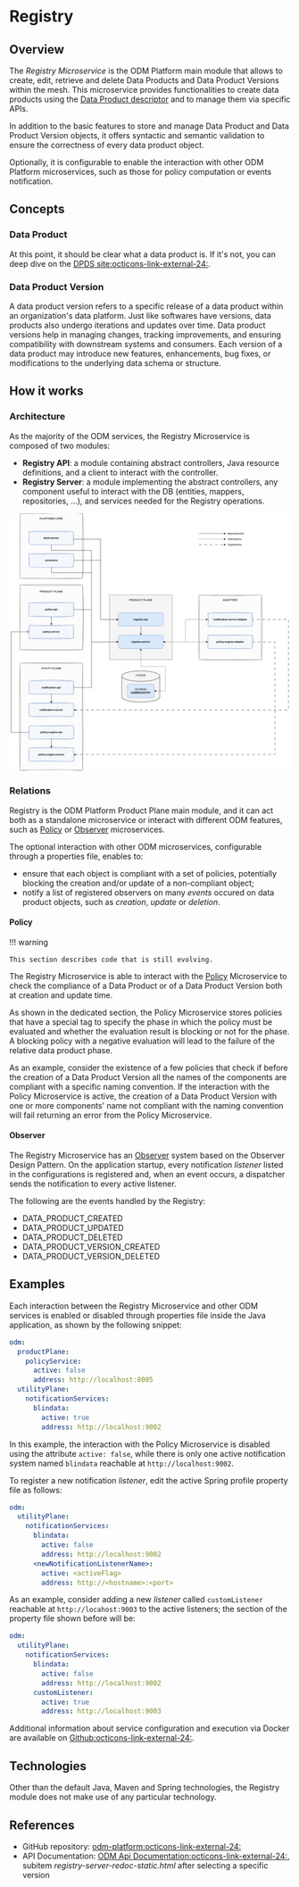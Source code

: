# Registry

## Overview

The *Registry Microservice* is the ODM Platform main module that allows to create, edit, 
retrieve and delete Data Products and Data Product Versions within the mesh. 
This microservice provides functionalities to create data products using the 
[Data Product descriptor](../../concepts/data-product-descriptor.md) and to manage them via specific APIs.

In addition to the basic features to store and manage Data Product and Data Product Version objects, 
it offers syntactic and semantic validation to ensure the correctness of every data product object.

Optionally, it is configurable to enable the interaction with other ODM Platform microservices, 
such as those for policy computation or events notification. 

## Concepts

### Data Product

At this point, it should be clear what a data product is. If it's not, you can deep dive on the 
<a href="https://dpds.opendatamesh.org/concepts/data-product/" target="_blank">DPDS site:octicons-link-external-24:</a>.

### Data Product Version

A data product version refers to a specific release of a data product within an organization's data platform. 
Just like softwares have versions, data products also undergo iterations and updates over time. 
Data product versions help in managing changes, tracking improvements, 
and ensuring compatibility with downstream systems and consumers. 
Each version of a data product may introduce new features, enhancements, bug fixes, 
or modifications to the underlying data schema or structure.

## How it works

### Architecture

As the majority of the ODM services, the Registry Microservice is composed of two modules:

* **Registry API**: a module containing abstract controllers, Java resource definitions, and a client to interact with the controller.
* **Registry Server**: a module implementing the abstract controllers, any component useful to interact with the DB (entities, mappers, repositories, ...), and services needed for the Registry operations.

![Registry-diagram](../../images/architecture/product-plane/registry/registry_architecture.png)

### Relations

Registry is the ODM Platform Product Plane main module, 
and it can act both as a standalone microservice or interact with different ODM features, 
such as [Policy](../product-plane/policy.md) or [Observer](../utility-plane/observer/index.md) microservices.

The optional interaction with other ODM microservices, configurable through a properties file, enables to:

* ensure that each object is compliant with a set of policies, potentially blocking the creation and/or update of a non-compliant object;
* notify a list of registered observers on many _events_ occured on data product objects, such as _creation_, _update_ or _deletion_.

#### Policy

!!! warning 

    This section describes code that is still evolving.

The Registry Microservice is able to interact with the [Policy](../product-plane/policy.md) Microservice 
to check the compliance of a Data Product or of a Data Product Version both at creation and update time.

As shown in the dedicated section, the Policy Microservice stores policies that have a special tag to specify the phase 
in which the policy must be evaluated and whether the evaluation result is blocking or not for the phase. 
A blocking policy with a negative evaluation will lead to the failure of the relative data product phase.

As an example, consider the existence of a few policies that check if before the creation of a Data Product Version 
all the names of the components are compliant with a specific naming convention. 
If the interaction with the Policy Microservice is active, 
the creation of a Data Product Version with one or more components' name not compliant with the naming convention 
will fail returning an error from the Policy Microservice.

#### Observer

The Registry Microservice has an [Observer](../utility-plane/observer/index.md) system based on the Observer Design Pattern. 
On the application startup, every notification _listener_ listed in the configurations is registered 
and, when an event occurs, a dispatcher sends the notification to every active listener.

The following are the events handled by the Registry:

* DATA_PRODUCT_CREATED 
* DATA_PRODUCT_UPDATED 
* DATA_PRODUCT_DELETED
* DATA_PRODUCT_VERSION_CREATED 
* DATA_PRODUCT_VERSION_DELETED

## Examples

Each interaction between the Registry Microservice and other ODM services is enabled or disabled through properties file
inside the Java application, as shown by the following snippet:

```yaml
odm:
  productPlane:
    policyService:
      active: false
      address: http://localhost:8005
  utilityPlane:
    notificationServices:
      blindata:
        active: true
        address: http://localhost:9002
```
In this example, the interaction with the Policy Microservice is disabled using the attribute `active: false`, 
while there is only one active notification system named `blindata` reachable at `http://localhost:9002`.

To register a new notification _listener_, edit the active Spring profile property file as follows: 

```yaml
odm:
  utilityPlane:
    notificationServices:
      blindata:
        active: false
        address: http://localhost:9002
      <newNotificationListenerName>:
        active: <activeFlag>
        address: http://<hostname>:<port>
```
As an example, consider adding a new _listener_ called `customListener` reachable at `http://locahost:9003` to the active listeners; 
the section of the property file shown before will be: 
```yaml
odm:
  utilityPlane:
    notificationServices:
      blindata:
        active: false
        address: http://localhost:9002
      customListener:
        active: true
        address: http://localhost:9003
```

Additional information about service configuration and execution via Docker are available on 
<a href="https://github.com/opendatamesh-initiative/odm-platform/blob/main/README.md" target="_blank">Github:octicons-link-external-24:</a>.

## Technologies

Other than the default Java, Maven and Spring technologies, the Registry module does not make use of any particular technology.

## References

* GitHub repository: <a href="https://github.com/opendatamesh-initiative/odm-platform" target="_blank">odm-platform:octicons-link-external-24:</a>
* API Documentation: <a href="https://opendatamesh-initiative.github.io/odm-api-doc/doc.html" target="_blank">ODM Api Documentation:octicons-link-external-24:</a>, subitem _registry-server-redoc-static.html_ after selecting a specific version